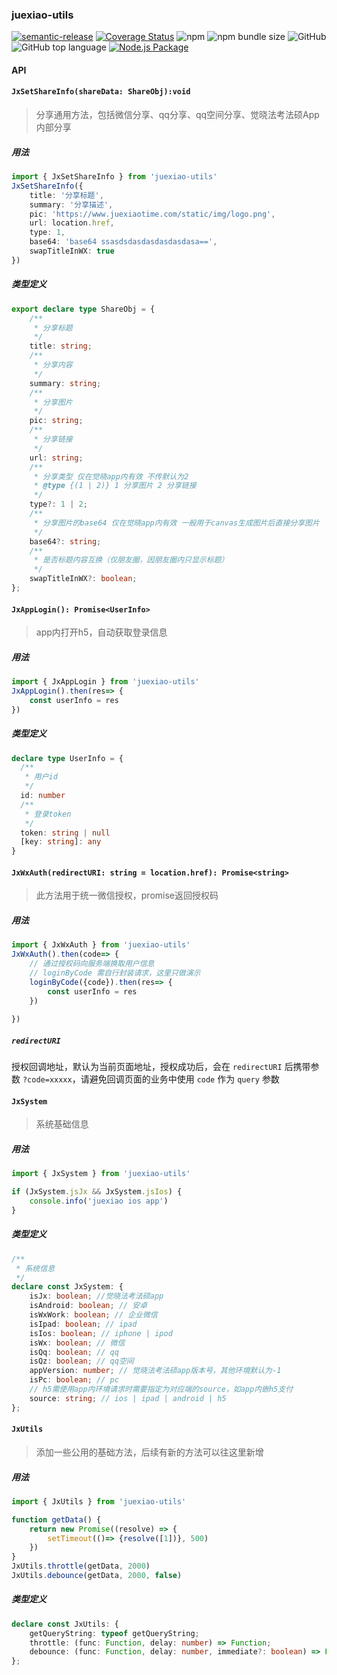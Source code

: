 ### juexiao-utils

[![semantic-release](https://img.shields.io/badge/%20%20%F0%9F%93%A6%F0%9F%9A%80-semantic--release-e10079.svg)](https://github.com/semantic-release/semantic-release) [![Coverage Status](https://coveralls.io/repos/github/Yechuanjie/juexiao-utils/badge.svg)](https://coveralls.io/github/Yechuanjie/juexiao-utils) ![npm](https://img.shields.io/npm/v/juexiao-utils) ![npm bundle size](https://img.shields.io/bundlephobia/minzip/juexiao-utils) ![GitHub](https://img.shields.io/github/license/yechuanjie/juexiao-utils) ![GitHub top language](https://img.shields.io/github/languages/top/yechuanjie/juexiao-utils) [![Node.js Package](https://github.com/Yechuanjie/juexiao-utils/actions/workflows/action.yml/badge.svg)](https://github.com/Yechuanjie/juexiao-utils/actions/workflows/action.yml)

#### API

#### `JxSetShareInfo(shareData: ShareObj):void`

> 分享通用方法，包括微信分享、qq分享、qq空间分享、觉晓法考法硕App内部分享

##### 用法

```typescript
import { JxSetShareInfo } from 'juexiao-utils'
JxSetShareInfo({
    title: '分享标题',
    summary: '分享描述',
    pic: 'https://www.juexiaotime.com/static/img/logo.png',
    url: location.href,
    type: 1,
    base64: 'base64 ssasdsdasdasdasdasdasa==',
    swapTitleInWX: true
})
```

##### 类型定义

```typescript
export declare type ShareObj = {
    /**
     * 分享标题
     */
    title: string;
    /**
     * 分享内容
     */
    summary: string;
    /**
     * 分享图片
     */
    pic: string;
    /**
     * 分享链接
     */
    url: string;
    /**
     * 分享类型 仅在觉晓app内有效 不传默认为2
     * @type {(1 | 2)} 1 分享图片 2 分享链接
     */
    type?: 1 | 2;
    /**
     * 分享图片的base64 仅在觉晓app内有效 一般用于canvas生成图片后直接分享图片
     */
    base64?: string;
    /**
     * 是否标题内容互换（仅朋友圈，因朋友圈内只显示标题）
     */
    swapTitleInWX?: boolean;
};
```

#### `JxAppLogin(): Promise<UserInfo>`

> app内打开h5，自动获取登录信息

##### 用法

```typescript
import { JxAppLogin } from 'juexiao-utils'
JxAppLogin().then(res=> {
    const userInfo = res
})
```

##### 类型定义

```typescript
declare type UserInfo = {
  /**
   * 用户id
   */
  id: number
  /**
   * 登录token
   */
  token: string | null
  [key: string]: any
}
```

#### `JxWxAuth(redirectURI: string = location.href): Promise<string>`

> 此方法用于统一微信授权，promise返回授权码

##### 用法

```typescript
import { JxWxAuth } from 'juexiao-utils'
JxWxAuth().then(code=> {
    // 通过授权码向服务端换取用户信息
    // loginByCode 需自行封装请求，这里只做演示
    loginByCode({code}).then(res=> {
        const userInfo = res
    })
    
})
```

##### `redirectURI`

授权回调地址，默认为当前页面地址，授权成功后，会在 `redirectURI` 后携带参数 `?code=xxxxx`，请避免回调页面的业务中使用 `code` 作为 `query` 参数

#### `JxSystem`

> 系统基础信息

##### 用法

```typescript
import { JxSystem } from 'juexiao-utils'

if (JxSystem.jsJx && JxSystem.jsIos) {
    console.info('juexiao ios app')
}
```

##### 类型定义

```typescript
/**
 * 系统信息
 */
declare const JxSystem: {
    isJx: boolean; //觉晓法考法硕app
    isAndroid: boolean; // 安卓 
    isWxWork: boolean; // 企业微信
    isIpad: boolean; // ipad
    isIos: boolean; // iphone | ipod
    isWx: boolean; // 微信
    isQq: boolean; // qq
    isQz: boolean; // qq空间
    appVersion: number; // 觉晓法考法硕app版本号，其他环境默认为-1
    isPc: boolean; // pc
    // h5需使用app内环境请求时需要指定为对应端的source，如app内嵌h5支付
    source: string; // ios | ipad | android | h5
};
```

#### `JxUtils`

> 添加一些公用的基础方法，后续有新的方法可以往这里新增

##### 用法

```typescript
import { JxUtils } from 'juexiao-utils'

function getData() {
    return new Promise((resolve) => {
        setTimeout(()=> {resolve([1])}, 500)
    })
}
JxUtils.throttle(getData, 2000)
JxUtils.debounce(getData, 2000, false)
```

##### 类型定义

```typescript
declare const JxUtils: {
    getQueryString: typeof getQueryString;
    throttle: (func: Function, delay: number) => Function;
    debounce: (func: Function, delay: number, immediate?: boolean) => Function;
};
```


